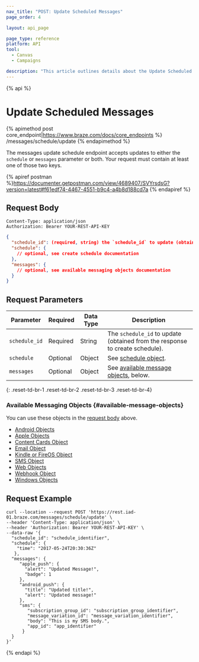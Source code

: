 ```yaml
---
nav_title: "POST: Update Scheduled Messages"
page_order: 4

layout: api_page

page_type: reference
platform: API
tool:
  - Canvas
  - Campaigns

description: "This article outlines details about the Update Scheduled Messages Braze endpoint."
---
```

{% api %}
# Update Scheduled Messages
{% apimethod post core_endpoint|https://www.braze.com/docs/core_endpoints %} 
/messages/schedule/update
{% endapimethod %}

The messages update schedule endpoint accepts updates to either the `schedule` or `messages` parameter or both. Your request must contain at least one of those two keys.

{% apiref postman %}https://documenter.getpostman.com/view/4689407/SVYrsdsG?version=latest#f61edf74-4467-4551-b9c4-a4b8d188cd7a {% endapiref %}

## Request Body

```
Content-Type: application/json
Authorization: Bearer YOUR-REST-API-KEY
```

```json
{
  "schedule_id": (required, string) the `schedule_id` to update (obtained from the response to create schedule),
  "schedule": {
    // optional, see create schedule documentation
  },
  "messages": {
    // optional, see available messaging objects documentation
  }
}
```
## Request Parameters

| Parameter | Required | Data Type | Description |
| --------- | ---------| --------- | ----------- |
| `schedule_id` | Required | String | The `schedule_id` to update (obtained from the response to create schedule). |
|`schedule` | Optional | Object | See [schedule object]({{site.baseurl}}/api/objects_filters/schedule_object/). |
|`messages` | Optional | Object | See [available message objects](#available-message-objects), below. |
{: .reset-td-br-1 .reset-td-br-2 .reset-td-br-3  .reset-td-br-4}


### Available Messaging Objects {#available-message-objects}
You can use these objects in the [request body](#request-body) above.

- [Android Objects]({{site.baseurl}}/api/objects_filters/android_objects/)
- [Apple Objects]({{site.baseurl}}/api/objects_filters/apple_objects/)
- [Content Cards Object]({{site.baseurl}}/api/objects_filters/content_cards_object/)
- [Email Object]({{site.baseurl}}/api/objects_filters/email_object/)
- [Kindle or FireOS Object]({{site.baseurl}}/api/objects_filters/kindle_and_fireos_object/)
- [SMS Object]({{site.baseurl}}/api/objects_filters/sms_object/)
- [Web Objects]({{site.baseurl}}/api/objects_filters/web_objects/)
- [Webhook Object]({{site.baseurl}}/api/objects_filters/webhook_object/)
- [Windows Objects]({{site.baseurl}}/api/objects_filters/windows_object/)

## Request Example
```
curl --location --request POST 'https://rest.iad-01.braze.com/messages/schedule/update' \
--header 'Content-Type: application/json' \
--header 'Authorization: Bearer YOUR-REST-API-KEY' \
--data-raw '{
  "schedule_id": "schedule_identifier",
  "schedule": {
    "time": "2017-05-24T20:30:36Z"
   },
  "messages": {
     "apple_push": {
       "alert": "Updated Message!",
       "badge": 1
     },
     "android_push": {
       "title": "Updated title!",
       "alert": "Updated message!"
     },
     "sms": {  
        "subscription_group_id": "subscription_group_identifier",
        "message_variation_id": "message_variation_identifier",
        "body": "This is my SMS body.",
        "app_id": "app_identifier"
      }
  }
}'
```

{% endapi %}
